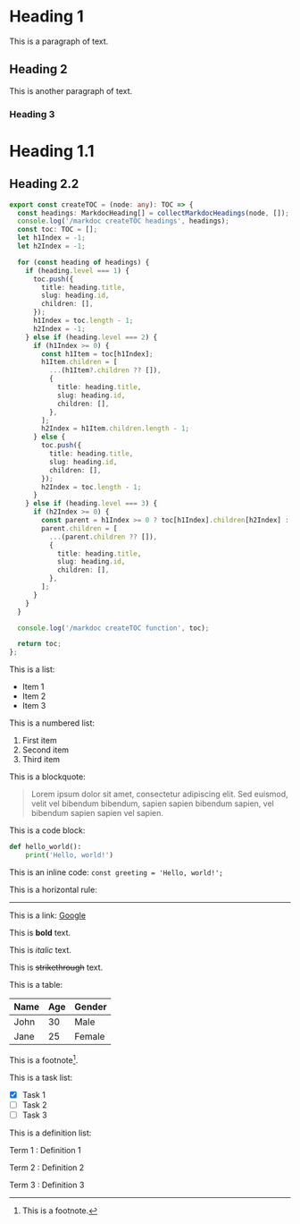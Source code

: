 # Heading 1

This is a paragraph of text.

## Heading 2

This is another paragraph of text.

### Heading 3

# Heading 1.1

## Heading 2.2

```ts
export const createTOC = (node: any): TOC => {
  const headings: MarkdocHeading[] = collectMarkdocHeadings(node, []);
  console.log('/markdoc createTOC headings', headings);
  const toc: TOC = [];
  let h1Index = -1;
  let h2Index = -1;

  for (const heading of headings) {
    if (heading.level === 1) {
      toc.push({
        title: heading.title,
        slug: heading.id,
        children: [],
      });
      h1Index = toc.length - 1;
      h2Index = -1;
    } else if (heading.level === 2) {
      if (h1Index >= 0) {
        const h1Item = toc[h1Index];
        h1Item.children = [
          ...(h1Item?.children ?? []),
          {
            title: heading.title,
            slug: heading.id,
            children: [],
          },
        ];
        h2Index = h1Item.children.length - 1;
      } else {
        toc.push({
          title: heading.title,
          slug: heading.id,
          children: [],
        });
        h2Index = toc.length - 1;
      }
    } else if (heading.level === 3) {
      if (h2Index >= 0) {
        const parent = h1Index >= 0 ? toc[h1Index].children[h2Index] : toc[h2Index];
        parent.children = [
          ...(parent.children ?? []),
          {
            title: heading.title,
            slug: heading.id,
            children: [],
          },
        ];
      }
    }
  }

  console.log('/markdoc createTOC function', toc);

  return toc;
};
```

This is a list:

- Item 1
- Item 2
- Item 3

This is a numbered list:

1. First item
2. Second item
3. Third item

This is a blockquote:

> Lorem ipsum dolor sit amet, consectetur adipiscing elit. Sed euismod, velit vel bibendum bibendum, sapien sapien bibendum sapien, vel bibendum sapien sapien vel sapien.

This is a code block:

```python
def hello_world():
    print('Hello, world!')
```

This is an inline code: `const greeting = 'Hello, world!';`

This is a horizontal rule:

---

This is a link: [Google](https://www.google.com/)

This is **bold** text.

This is *italic* text.

This is ~~strikethrough~~ text.

This is a table:

| Name | Age | Gender |
|------|-----|--------|
| John | 30  | Male   |
| Jane | 25  | Female |

This is a footnote[^1].

[^1]: This is a footnote.

This is a task list:

- [x] Task 1
- [ ] Task 2
- [ ] Task 3

This is a definition list:

Term 1
: Definition 1

Term 2
: Definition 2

Term 3
: Definition 3